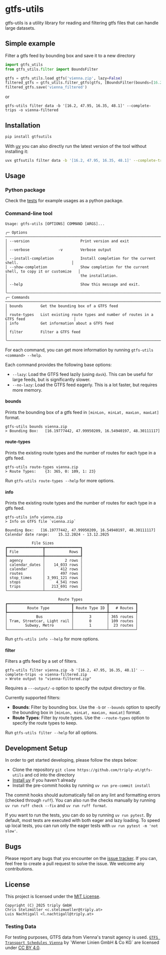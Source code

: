 # gtfs-utils

gtfs-utils is a utility library for reading and filtering gtfs files that can handle large datasets.

## Simple example

Filter a gtfs feed by bounding box and save it to a new directory

```python
import gtfs_utils
from gtfs_utils.filter import BoundsFilter

gtfs = gtfs_utils.load_gtfs('vienna.zip', lazy=False)
filtered_gtfs = gtfs_utils.filter_gtfs(gtfs, [BoundsFilter(bounds=[16.2, 47.95, 16.35, 48.1], complete_trips=True)])
filtered_gtfs.save('vienna_filtered')
```

or 

```shell
gtfs-utils filter data -b '[16.2, 47.95, 16.35, 48.1]' --complete-trips -o vienna-filtered
```

## Installation

```bash
pip install gtfsutils
```

With [uv](https://docs.astral.sh/uv) you can also directly run the latest version of the tool without installing it:

```bash
uvx gtfsutils filter data -b '[16.2, 47.95, 16.35, 48.1]' --complete-trips -o vienna-filtered
```

## Usage

### Python package

Check the [tests](tests) for example usages as a python package.

### Command-line tool

```
Usage: gtfs-utils [OPTIONS] COMMAND [ARGS]...

╭─ Options ────────────────────────────────────────────────────────────────────────────────────────╮
│ --version                       Print version and exit                                           │
│ --verbose             -v        Verbose output                                                   │
│ --install-completion            Install completion for the current shell.                        │
│ --show-completion               Show completion for the current shell, to copy it or customize   │
│                                 the installation.                                                │
│ --help                          Show this message and exit.                                      │
╰──────────────────────────────────────────────────────────────────────────────────────────────────╯
╭─ Commands ───────────────────────────────────────────────────────────────────────────────────────╮
│ bounds        Get the bounding box of a GTFS feed                                                │
│ route-types   List existing route types and number of routes in a GTFS feed                      │
│ info          Get information about a GTFS feed                                                  │
│ filter        Filter a GTFS feed                                                                 │
╰──────────────────────────────────────────────────────────────────────────────────────────────────╯
```

For each command, you can get more information by running `gtfs-utils <command> --help`.

Each command provides the following base options:

- `--lazy`: Load the GTFS feed lazily (using `dask`). This can be useful for large feeds, but is significantly slower.
- `--no-lazy`: Load the GTFS feed eagerly. This is a lot faster, but requires more memory.

#### bounds

Prints the bounding box of a gtfs feed in `[minLon, minLat, maxLon, maxLat]` format.

```shell
gtfs-utils bounds vienna.zip
> Bounding Box:   [16.19777442, 47.99950209, 16.54940197, 48.30111117]
```

#### route-types

Prints the existing route types and the number of routes for each type in a gtfs feed.

```shell
gtfs-utils route-types vienna.zip
> Route Types:    {3: 365, 0: 109, 1: 23}
```

Run `gtfs-utils route-types --help` for more options.

#### info

Prints the existing route types and the number of routes for each type in a gtfs feed.

```shell
gtfs-utils info vienna.zip
> Info on GTFS file `vienna.zip`

Bounding Box:   [16.19777442, 47.99950209, 16.54940197, 48.30111117]
Calendar date range:    15.12.2024 - 13.12.2025

            File Sizes
┏━━━━━━━━━━━━━━━━┳━━━━━━━━━━━━━━━━┓
┃ File           ┃           Rows ┃
┡━━━━━━━━━━━━━━━━╇━━━━━━━━━━━━━━━━┩
│ agency         │         2 rows │
│ calendar_dates │    14_033 rows │
│ calendar       │       412 rows │
│ routes         │       497 rows │
│ stop_times     │ 3_991_121 rows │
│ stops          │     4_541 rows │
│ trips          │   213_691 rows │
└────────────────┴────────────────┘

                        Route Types
┏━━━━━━━━━━━━━━━━━━━━━━━━━━━━━┳━━━━━━━━━━━━━━━┳━━━━━━━━━━━━┓
┃         Route Type          ┃ Route Type ID ┃   # Routes ┃
┡━━━━━━━━━━━━━━━━━━━━━━━━━━━━━╇━━━━━━━━━━━━━━━╇━━━━━━━━━━━━┩
│             Bus             │       3       │ 365 routes │
│ Tram, Streetcar, Light rail │       0       │ 109 routes │
│        Subway, Metro        │       1       │  23 routes │
└─────────────────────────────┴───────────────┴────────────┘
```

Run `gtfs-utils info --help` for more options.

#### filter

Filters a gtfs feed by a set of filters.

```shell
gtfs-utils filter vienna.zip -b '[16.2, 47.95, 16.35, 48.1]' --complete-trips -o vienna-filtered.zip
> Wrote output to "vienna-filtered.zip"
```

Requires a `---output/-o` option to specify the output directory or file.

Currently supported filters:

- **Bounds**: Filter by bounding box. Use the `-b` or `--bounds` option to specify the bounding box in `[minLon, minLat, maxLon, maxLat]` format.
- **Route Types**: Filter by route types. Use the `--route-types` option to specify the route types to keep.

Run `gtfs-utils filter --help` for all options.

## Development Setup

In order to get started developing, please follow the steps below:

- Clone the repository `git clone https://github.com/triply-at/gtfs-utils` and cd into the directory
- [Install uv](https://docs.astral.sh/uv/getting-started/installation/) if you haven't already
- Install the pre-commit hooks by running `uv run pre-commit install`

The commit hooks should automatically fail on any lint and formatting errors (checked through `ruff`).
You can also run the checks manually by running `uv run ruff check --fix` and `uv run ruff format`.

If you want to run the tests, you can do so by running `uv run pytest`.
By default, most tests are executed with both eager and lazy loading. 
To speed up local tests, you can run only the eager tests with  `uv run pytest -m 'not slow'`.


## Bugs

Please report any bugs that you encounter on the [issue tracker](https://github.com/triply-at/gtfs-utils/issues).
If you can, feel free to create a pull request to solve the issue. We welcome any contributions.

## License 

This project is licensed under the [MIT License](LICENSE).

```
Copyright (C) 2025 triply GmbH
Chris Stelzmüller <c.stelzmueller@triply.at>
Luis Nachtigall <l.nachtigall@triply.at>
```

### Testing Data

For testing purposes, GTFS data from Vienna's transit agency is used. [`GTFS Transport Schedules Vienna`]([https://data.gv.at/](https://www.data.gv.at/katalog/dataset/ab4a73b6-1c2d-42e1-b4d9-049e04889cf0)) by `Wiener Linien GmbH & Co KG` are licensed under [CC BY 4.0](https://creativecommons.org/licenses/by/4.0/).
